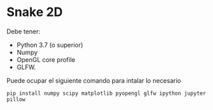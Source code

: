 # Snake 2D

Debe tener:
- Python 3.7 (o superior) 
- Numpy 
- OpenGL core profile 
- GLFW.

Puede ocupar el siguiente comando para intalar lo necesario
 
```pip install numpy scipy matplotlib pyopengl glfw ipython jupyter pillow```
